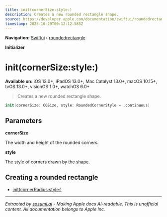 ```yaml
---
title: init(cornerSize:style:)
description: Creates a new rounded rectangle shape.
source: https://developer.apple.com/documentation/swiftui/roundedrectangle/init(cornersize:style:)
timestamp: 2025-10-29T00:12:12.585Z
---
```


**Navigation:** [Swiftui](/documentation/swiftui) › [roundedrectangle](/documentation/swiftui/roundedrectangle)

**Initializer**

# init(cornerSize:style:)

**Available on:** iOS 13.0+, iPadOS 13.0+, Mac Catalyst 13.0+, macOS 10.15+, tvOS 13.0+, visionOS 1.0+, watchOS 6.0+

> Creates a new rounded rectangle shape.

```swift
init(cornerSize: CGSize, style: RoundedCornerStyle = .continuous)
```

## Parameters

**cornerSize**

The width and height of the rounded corners.



**style**

The style of corners drawn by the shape.



## Creating a rounded rectangle

- [init(cornerRadius:style:)](/documentation/swiftui/roundedrectangle/init(cornerradius:style:))

---

*Extracted by [sosumi.ai](https://sosumi.ai) - Making Apple docs AI-readable.*
*This is unofficial content. All documentation belongs to Apple Inc.*
